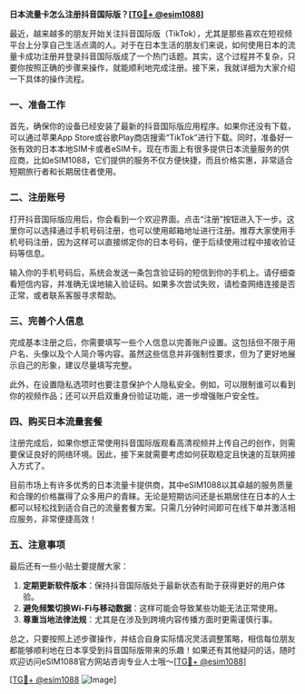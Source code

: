 **日本流量卡怎么注册抖音国际版？[[TG💪+ @esim1088](https://t.me/s/esim1088)]**

最近，越来越多的朋友开始关注抖音国际版（TikTok），尤其是那些喜欢在短视频平台上分享自己生活点滴的人。对于在日本生活的朋友们来说，如何使用日本的流量卡成功注册并登录抖音国际版成了一个热门话题。其实，这个过程并不复杂，只要你按照正确的步骤来操作，就能顺利地完成注册。接下来，我就详细为大家介绍一下具体的操作流程。

### 一、准备工作

首先，确保你的设备已经安装了最新的抖音国际版应用程序。如果你还没有下载，可以通过苹果App Store或谷歌Play商店搜索“TikTok”进行下载。同时，准备好一张有效的日本本地SIM卡或者eSIM卡。现在市面上有很多提供日本流量服务的供应商，比如eSIM1088，它们提供的服务不仅方便快捷，而且价格实惠，非常适合短期旅行者和长期居住者使用。

### 二、注册账号

打开抖音国际版应用后，你会看到一个欢迎界面。点击“注册”按钮进入下一步。这里你可以选择通过手机号码注册，也可以使用邮箱地址进行注册。推荐大家使用手机号码注册，因为这样可以直接绑定你的日本号码，便于后续使用过程中接收验证码等信息。

输入你的手机号码后，系统会发送一条包含验证码的短信到你的手机上。请仔细查看短信内容，并准确无误地输入验证码。如果多次尝试失败，请检查网络连接是否正常，或者联系客服寻求帮助。

### 三、完善个人信息

完成基本注册之后，你需要填写一些个人信息以完善账户设置。这包括但不限于用户名、头像以及个人简介等内容。虽然这些信息并非强制性要求，但为了更好地展示自己的形象，建议尽量填写完整。

此外，在设置隐私选项时也要注意保护个人隐私安全。例如，可以限制谁可以看到你的视频作品；还可以开启双重身份验证功能，进一步增强账户安全性。

### 四、购买日本流量套餐

注册完成后，如果你想正常使用抖音国际版观看高清视频并上传自己的创作，则需要保证良好的网络环境。因此，接下来就需要考虑如何获取稳定且快速的互联网接入方式了。

目前市场上有许多优秀的日本流量卡提供商，其中eSIM1088以其卓越的服务质量和合理的价格赢得了众多用户的青睐。无论是短期访问还是长期居住在日本的人士都可以轻松找到适合自己的流量套餐方案。只需几分钟时间即可在线下单并激活相应服务，非常便捷高效！

### 五、注意事项

最后还有一些小贴士要提醒大家：

1. **定期更新软件版本**：保持抖音国际版处于最新状态有助于获得更好的用户体验。
2. **避免频繁切换Wi-Fi与移动数据**：这样可能会导致某些功能无法正常使用。
3. **尊重当地法律法规**：尤其是在涉及到跨境内容传播方面时更需谨慎行事。

总之，只要按照上述步骤操作，并结合自身实际情况灵活调整策略，相信每位朋友都能够顺利地在日本享受到抖音国际版带来的乐趣！如果还有其他疑问的话，随时欢迎访问eSIM1088官方网站咨询专业人士哦～[[TG💪+ @esim1088](https://t.me/s/esim1088)]

[[TG💪+ @esim1088](https://t.me/s/esim1088) ![Image](https://i.postimg.cc/4NQfJmqS/Snipaste-2025-05-13-00-14-12.png)]